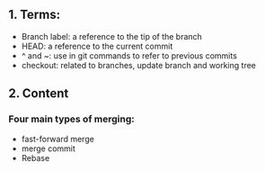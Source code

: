 ## 1. Terms:
- Branch label: a reference to the tip of the branch
- HEAD: a reference to the current commit
- ^ and ~: use in git commands to refer to previous commits
- checkout: related to branches, update branch and working tree

## 2. Content
### Four main types of merging:
- fast-forward merge
- merge commit
- Rebase

